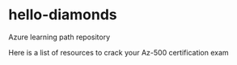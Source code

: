 # hello-diamonds
Azure learning path repository

Here is a list of resources to crack your Az-500 certification exam
